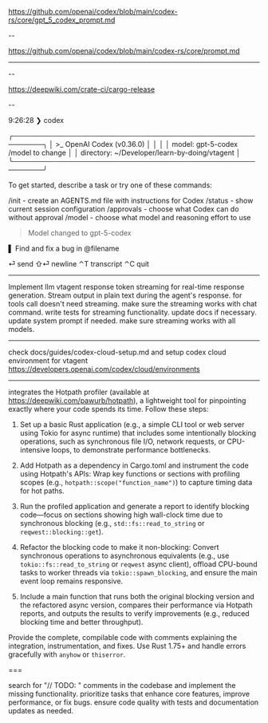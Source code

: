 https://github.com/openai/codex/blob/main/codex-rs/core/gpt_5_codex_prompt.md

--

https://github.com/openai/codex/blob/main/codex-rs/core/prompt.md

---

--

https://deepwiki.com/crate-ci/cargo-release

--

9:26:28 ❯ codex

╭────────────────────────────────────────────────────────╮
│ >\_ OpenAI Codex (v0.36.0) │
│ │
│ model: gpt-5-codex /model to change │
│ directory: ~/Developer/learn-by-doing/vtagent │
╰────────────────────────────────────────────────────────╯

To get started, describe a task or try one of these commands:

/init - create an AGENTS.md file with instructions for Codex
/status - show current session configuration
/approvals - choose what Codex can do without approval
/model - choose what model and reasoning effort to use

> Model changed to gpt-5-codex

▌ Find and fix a bug in @filename

⏎ send ⇧⏎ newline ⌃T transcript ⌃C quit

---

Implement llm vtagent response token streaming for real-time response generation. Stream output in plain text during the agent's response. for tools call doesn't need streaming. make sure the streaming works with chat command. write tests for streaming functionality. update docs if necessary. update system prompt if needed. make sure streaming works with all models.

---

check docs/guides/codex-cloud-setup.md
and setup codex cloud environment for vtagent
https://developers.openai.com/codex/cloud/environments

---

integrates the Hotpath profiler (available at https://deepwiki.com/pawurb/hotpath), a lightweight tool for pinpointing exactly where your code spends its time. Follow these steps:

1. Set up a basic Rust application (e.g., a simple CLI tool or web server using Tokio for async runtime) that includes some intentionally blocking operations, such as synchronous file I/O, network requests, or CPU-intensive loops, to demonstrate performance bottlenecks.

2. Add Hotpath as a dependency in Cargo.toml and instrument the code using Hotpath's APIs: Wrap key functions or sections with profiling scopes (e.g., `hotpath::scope("function_name")`) to capture timing data for hot paths.

3. Run the profiled application and generate a report to identify blocking code—focus on sections showing high wall-clock time due to synchronous blocking (e.g., `std::fs::read_to_string` or `reqwest::blocking::get`).

4. Refactor the blocking code to make it non-blocking: Convert synchronous operations to asynchronous equivalents (e.g., use `tokio::fs::read_to_string` or `reqwest` async client), offload CPU-bound tasks to worker threads via `tokio::spawn_blocking`, and ensure the main event loop remains responsive.

5. Include a main function that runs both the original blocking version and the refactored async version, compares their performance via Hotpath reports, and outputs the results to verify improvements (e.g., reduced blocking time and better throughput).

Provide the complete, compilable code with comments explaining the integration, instrumentation, and fixes. Use Rust 1.75+ and handle errors gracefully with `anyhow` or `thiserror`.

===

search for "// TODO: " comments in the codebase and implement the missing functionality. prioritize tasks that enhance core features, improve performance, or fix bugs. ensure code quality with tests and documentation updates as needed.
